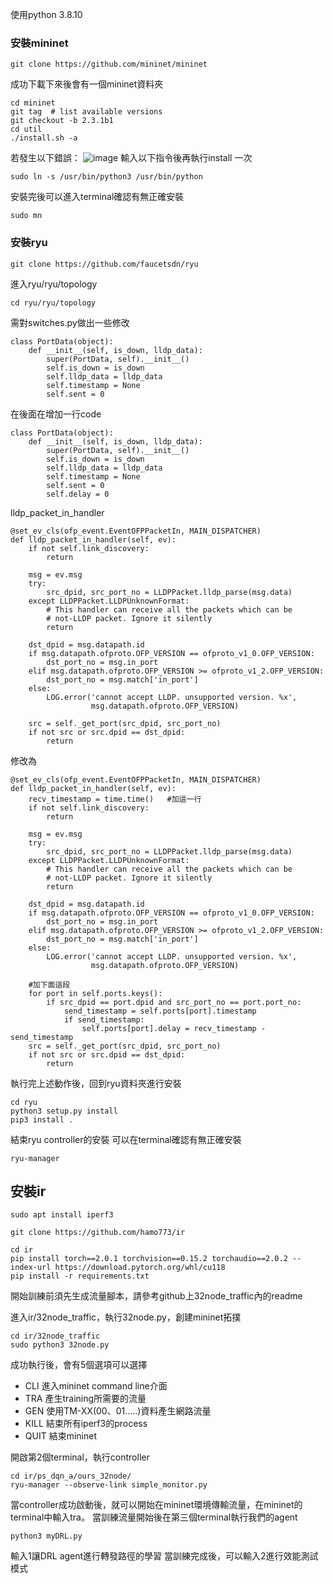
使用python 3.8.10
### 安裝mininet
```
git clone https://github.com/mininet/mininet 
```
成功下載下來後會有一個mininet資料夾
```
cd mininet
git tag  # list available versions
git checkout -b 2.3.1b1
cd util 
./install.sh -a
```

若發生以下錯誤：
![image](https://hackmd.io/_uploads/BkLwUUSvC.png)
輸入以下指令後再執行install 一次
```
sudo ln -s /usr/bin/python3 /usr/bin/python
```


安裝完後可以進入terminal確認有無正確安裝
```
sudo mn
```

### 安裝ryu
```
git clone https://github.com/faucetsdn/ryu
```
進入ryu/ryu/topology
```
cd ryu/ryu/topology
```
需對switches.py做出一些修改
```
class PortData(object):
    def __init__(self, is_down, lldp_data):
        super(PortData, self).__init__()
        self.is_down = is_down
        self.lldp_data = lldp_data
        self.timestamp = None
        self.sent = 0
```
在後面在增加一行code
```
class PortData(object):
    def __init__(self, is_down, lldp_data):
        super(PortData, self).__init__()
        self.is_down = is_down
        self.lldp_data = lldp_data
        self.timestamp = None
        self.sent = 0
        self.delay = 0
```
lldp_packet_in_handler
```
@set_ev_cls(ofp_event.EventOFPPacketIn, MAIN_DISPATCHER)
def lldp_packet_in_handler(self, ev):
    if not self.link_discovery:
        return

    msg = ev.msg
    try:
        src_dpid, src_port_no = LLDPPacket.lldp_parse(msg.data)
    except LLDPPacket.LLDPUnknownFormat:
        # This handler can receive all the packets which can be
        # not-LLDP packet. Ignore it silently
        return

    dst_dpid = msg.datapath.id
    if msg.datapath.ofproto.OFP_VERSION == ofproto_v1_0.OFP_VERSION:
        dst_port_no = msg.in_port
    elif msg.datapath.ofproto.OFP_VERSION >= ofproto_v1_2.OFP_VERSION:
        dst_port_no = msg.match['in_port']
    else:
        LOG.error('cannot accept LLDP. unsupported version. %x',
                  msg.datapath.ofproto.OFP_VERSION)

    src = self._get_port(src_dpid, src_port_no)
    if not src or src.dpid == dst_dpid:
        return
```
修改為
```
@set_ev_cls(ofp_event.EventOFPPacketIn, MAIN_DISPATCHER)
def lldp_packet_in_handler(self, ev):
    recv_timestamp = time.time()   #加這一行
    if not self.link_discovery:
        return

    msg = ev.msg
    try:
        src_dpid, src_port_no = LLDPPacket.lldp_parse(msg.data)
    except LLDPPacket.LLDPUnknownFormat:
        # This handler can receive all the packets which can be
        # not-LLDP packet. Ignore it silently
        return

    dst_dpid = msg.datapath.id
    if msg.datapath.ofproto.OFP_VERSION == ofproto_v1_0.OFP_VERSION:
        dst_port_no = msg.in_port
    elif msg.datapath.ofproto.OFP_VERSION >= ofproto_v1_2.OFP_VERSION:
        dst_port_no = msg.match['in_port']
    else:
        LOG.error('cannot accept LLDP. unsupported version. %x',
                  msg.datapath.ofproto.OFP_VERSION)

    #加下面這段
    for port in self.ports.keys():
        if src_dpid == port.dpid and src_port_no == port.port_no:
            send_timestamp = self.ports[port].timestamp
            if send_timestamp:
                self.ports[port].delay = recv_timestamp - send_timestamp
    src = self._get_port(src_dpid, src_port_no)
    if not src or src.dpid == dst_dpid:
        return
```
執行完上述動作後，回到ryu資料夾進行安裝
```
cd ryu
python3 setup.py install
pip3 install .
```
結束ryu controller的安裝 可以在terminal確認有無正確安裝
```
ryu-manager
```
## 安裝ir
```
sudo apt install iperf3
```
```
git clone https://github.com/hamo773/ir
```
```
cd ir
pip install torch==2.0.1 torchvision==0.15.2 torchaudio==2.0.2 --index-url https://download.pytorch.org/whl/cu118
pip install -r requirements.txt
```
開始訓練前須先生成流量腳本，請參考github上32node_traffic內的readme

進入ir/32node_traffic，執行32node.py，創建mininet拓撲
```
cd ir/32node_traffic
sudo python3 32node.py
```
成功執行後，會有5個選項可以選擇

* CLI
進入mininet command line介面
* TRA
產生training所需要的流量
* GEN
使用TM-XX(00、01.....)資料產生網路流量
*  KILL
結束所有iperf3的process
*  QUIT
結束mininet

開啟第2個terminal，執行controller
```
cd ir/ps_dqn_a/ours_32node/
ryu-manager --observe-link simple_monitor.py
```
當controller成功啟動後，就可以開始在mininet環境傳輸流量，在mininet的terminal中輸入tra。
當訓練流量開始後在第三個terminal執行我們的agent
```
python3 myDRL.py 
```
輸入1讓DRL agent進行轉發路徑的學習
當訓練完成後，可以輸入2進行效能測試模式
